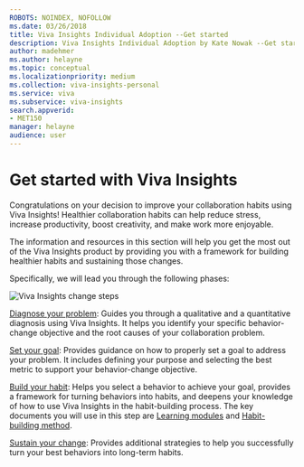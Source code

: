 ```yaml
---
ROBOTS: NOINDEX, NOFOLLOW
ms.date: 03/26/2018
title: Viva Insights Individual Adoption --Get started
description: Viva Insights Individual Adoption by Kate Nowak --Get started section
author: madehmer
ms.author: helayne
ms.topic: conceptual
ms.localizationpriority: medium 
ms.collection: viva-insights-personal 
ms.service: viva 
ms.subservice: viva-insights 
search.appverid: 
- MET150 
manager: helayne
audience: user
---
```


# Get started with Viva Insights

Congratulations on your decision to improve your collaboration habits using Viva Insights! Healthier collaboration habits can help reduce stress, increase productivity, boost creativity, and make work more enjoyable.

The information and resources in this section will help you get the most out of the Viva Insights product by providing you with a framework for building healthier habits and sustaining those changes.

Specifically, we will lead you through the following phases:

<img src="../../../Images/MyA/use/Adopt-indiv-0.PNG" alt="Viva Insights change steps">

[Diagnose your problem](Indiv-adopt-diagnose.md): Guides you through a qualitative and a quantitative diagnosis using Viva Insights. It helps you identify your specific behavior-change objective and the root causes of your collaboration problem.

[Set your goal](Indiv-adopt-set-goals.md): Provides guidance on how to properly set a goal to address your problem. It includes defining your purpose and selecting the best metric to support your behavior-change objective.

[Build your habit](Indiv-adopt-develop-habits.md): Helps you select a behavior to achieve your goal, provides a framework for turning behaviors into habits, and deepens your knowledge of how to use Viva Insights in the habit-building process. The key documents you will use in this step are [Learning modules](Adopt-Learning-modules.md) and [Habit-building method](adopt-habit-building.md).

[Sustain your change](Indiv-adopt-sustain-change.md): Provides additional strategies to help you successfully turn your best behaviors into long-term habits.

